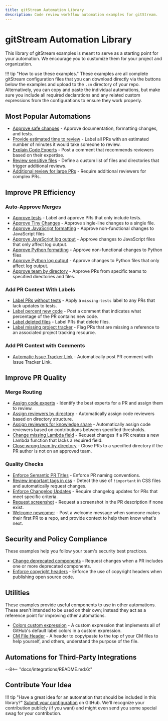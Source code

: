 ```yaml
---
title: gitStream Automation Library
description: Code review workflow automation examples for gitStream.
---
```

# gitStream Automation Library

This library of gitStream examples is meant to serve as a starting point for your automation. We encourage you to customize them for your project and organization.

!!! tip "How to use these examples."
    These examples are all complete gitStream configuration files that you can download directly via the buttons below the examples and upload to the `.cm` directory of your repo. Alternatively, you can copy and paste the individual automations, but make sure you include all required declarations and any related custom expressions from the configurations to ensure they work properly.

## Most Popular Automations

* [Approve safe changes](approve-safe-changes/README.md) - Approve documentation, formatting changes, and tests.
* [Provide estimated time to review](provide-estimated-time-to-review/README.md) - Label all PRs with an estimated number of minutes it would take someone to review.
* [Explain Code Experts](standard/explain-code-experts/README.md) - Post a comment that recommends reviewers based on their expertise. 
* [Review sensitive files](review-sensitive-files/README.md) - Define a custom list of files and directories that trigger additional reviews.
* [Additional review for large PRs](additional-review-for-large-pr/README.md) - Require additional reviewers for complex PRs.
 
## Improve PR Efficiency
### Auto-Approve Merges

* [Approve tests](approve-tests/README.md) - Label and approve PRs that only include tests.
* [Approve Tiny Changes](approve-tiny-changes/README.md) - Approve single-line changes to a single file.
* [Approve JavaScript formatting](approve-javascript-formatting-change/README.md) - Approve non-functional changes to JavaScript files 
* [Approve JavaScript log output](approve-javascript-log-output/README.md) - Approve changes to JavaScript files that only affect log output.
* [Approve Python formatting](approve-python-formatting-change/README.md) - Approve non-functional changes to Python files
* [Approve Python log output](approve-python-log-output/README.md) - Approve changes to Python files that only affect log output.
* [Approve team by directory](approve-team-by-directory/README.md) - Approve PRs from specific teams to specified directories and files.


### Add PR Context With Labels
* [Label PRs without tests](label-prs-without-tests/README.md) - Apply a `missing-tests` label to any PRs that lack updates to tests.
* [Label percent new code](percent-new-code/README.md) - Post a comment that indicates what percentage of the PR contains new code.
* [Label deleted files](label-deleted-files/README.md) - Label PRs that delete files.
* [Label missing project tracker](label-missing-project-tracker/README.md) - Flag PRs that are missing a reference to an associated project tracking resource.


### Add PR Context with Comments
* [Automatic Issue Tracker Link](automatic-issue-tracker-link/README.md) - Automatically post PR comment with Issue Tracker Link.

## Improve PR Quality
### Merge Routing

* [Assign code experts](assign-code-experts/README.md) - Identify the best experts for a PR and assign them to review.
* [Assign reviewers by directory](assign-reviewers-by-directory/README.md) - Automatically assign code reviewers based on directory structure.
* [Assign reviewers for knowledge share](standard/share-knowledge/README.md) - Automatically assign code reviewers based on contributions between specified thresholds.
* [Change missing Lambda field](change-missing-lambda-field/README.md) - Request changes if a PR creates a new Lambda function that lacks a required field.
* [Close wrong team by directory](close-wrong-team-by-directory/README.md) - Close PRs to a specified directory if the PR author is not on an approved team.

### Quality Checks
* [Enforce Semantic PR Titles](standard/enforce-pr-title/README.md) - Enforce PR naming conventions.
* [Review important tags in css](languages/css/review-css-important/README.md) - Detect the use of `!important` in CSS files and automatically request changes.
* [Enforce Changelog Updates](standard/review-changelog/README.md) - Require changelog updates for PRs that meet specific criteria.
* [Request screenshot](request-screenshot/README.md) - Request a screenshot in the PR description if none exist.
* [Welcome newcomer](welcome-newcomer/README.md) - Post a welcome message when someone makes their first PR to a repo, and provide context to help them know what's next.

## Security and Policy Compliance
These examples help you follow your team's security best practices.

* [Change deprecated components](change-deprecated-components/README.md) - Request changes when a PR includes one or more deprecated components.
* [Enforce copyright headers](standard/enforce-copyright-header/README.md) - Enforce the use of copyright headers when publishing open source code.

## Utilities
These examples provide useful components to use in other automations. These aren't intended to be used on their own; instead they act as a reference point for improving other automations.

* [Colors custom expression](utilities/colors-custom-expression/README.md) - A custom expression that implements all of GitHub's default label colors in a custom expression.
* [CM File Header](utilities/cm-header/README.md) - A header to copy/paste to the top of your CM files to help yourself, and others, understand the purpose of the file.

## Automations for Third-Party Integrations
--8<-- "docs/integrations/README.md:6:"

## Contribute Your Idea

!!! tip "Have a great idea for an automation that should be included in this library?"
    [Submit your configuration](https://github.com/linear-b/gitStream/issues/new?assignees=&labels=new-example&template=new_automation_example.md&title=New+Example%3A+) on GitHub. We'll recognize your contribution publicly (if you want) and might even send you some special swag for your contribution. 
